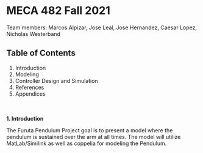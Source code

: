 # MECA 482 Fall 2021
Team members: Marcos Alpizar, Jose Leal, Jose Hernandez, Caesar Lopez, Nicholas Westerband
## Table of Contents
1. Introduction
2. Modeling
3. Controller Design and Simulation
4. References
5. Appendices  
<br/><br/>  
 
**1. Introduction** 

The Furuta Pendulum Project goal is to present a model where the pendulum is sustained over the arm at all times. The model will utilize MatLab/Similink as well as coppelia for modeling the Pendulum.   
<br/><br/>   

